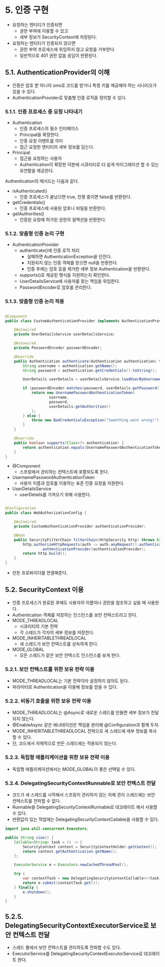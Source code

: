 # 5. 인증 구현

- 요청하는 엔티티가 인증되면
    - 권한 부여에 이용할 수 있고
    - 세부 정보가 SecurityContext에 저장된다.
- 요청하는 엔티티가 인증되지 않으면
    - 권한 부여 프로세스에 위임하지 않고 요청을 거부한다.
    - 일반적으로 401 권한 없음 응답이 반환된다.

## 5.1. AuthenticationProvider의 이해

- 인증은 암호 뿐 아니라 sms로 코드를 받거나 특정 키를 제공해야 하는 시나리오가 있을 수 있다.
- AuthenticationProvider로 맞춤형 인증 로직을 정의할 수 있다.

### 5.1.1. 인증 프로세스 중 요청 나타내기

- Authentication
    - 인증 프로세스의 필수 인터페이스
    - Principal을 확장한다.
    - 인증 요청 이벤트를 의미
    - 접근 요청한 엔티티의 세부 정보를 담는다.
- Principal
    - 접근을 요청하는 사용자
    - Authentication이 확장한 덕분에 시큐리티로 더 쉽게 마이그레이션 할 수 있는 유연함을 제공한다.

Authentication의 메서드는 다음과 같다.

- isAuthenticated()
    - 인증 프로세스가 끝났으면 true, 진행 중이면 false를 반환한다.
- getCredentials()
    - 인증 프로세스에 사용된 암호나 비밀을 반환한다.
- getAuthorities()
    - 인증된 요청에 허가된 권한의 컬렉션을 반환한다.

### 5.1.2. 맞춤형 인증 논리 구현

- AuthenticationProvider
    - authenticate()에 인증 로직 처리
        - 실패하면 AuthenticationException을 던진다.
        - 지원되지 않는 인증 객체를 받으면 null을 반환한다.
        - 인증 후에는 암호 등을 제거한 세부 정보 Authentication을 반환한다.
    - supports()로 제공된 형식을 지원하는지 확인한다.
    - UserDetailsService에 사용자를 찾는 책임을 위임한다.
    - PasswordEncoder로 암호를 관리한다.

### 5.1.3. 맞춤형 인증 논리 적용

```java

@Component
public class CustomAuthenticationProvider implements AuthenticationProvider {

    @Autowired
    private UserDetailsService userDetailsService;

    @Autowired
    private PasswordEncoder passwordEncoder;

    @Override
    public Authentication authenticate(Authentication authentication) throws AuthenticationException {
        String username = authentication.getName();
        String password = authentication.getCredentials().toString();

        UserDetails userDetails = userDetailsService.loadUserByUsername(username);

        if (passwordEncoder.matches(password, userDetails.getPassword())) {
            return new UsernamePasswordAuthenticationToken(
                    username,
                    password,
                    userDetails.getAuthorities()
            );
        } else {
            throw new BadCredentialsException("Something went wrong!");
        }
    }

    @Override
    public boolean supports(Class<?> authentication) {
        return authentication.equals(UsernamePasswordAuthenticationToken.class);
    }
}
```

- @Component
    - 스프링에서 관리하는 컨텍스트에 포함되도록 한다.
- UsernamePasswordAuthenticationToken
    - 사용자 이름과 암호를 이용하는 표준 인증 요청을 지원한다.
- UserDetailsService
    - userDetails를 가져오기 위해 사용한다.

```java

@Configuration
public class WebAuthorizationConfig {

    @Autowired
    private CustomAuthenticationProvider authenticationProvider;

    @Bean
    public SecurityFilterChain filterChain(HttpSecurity http) throws Exception {
        http.authorizeHttpRequests(auth -> auth.anyRequest().authenticated())
                .authenticationProvider(authenticationProvider);
        return http.build();
    }
}
```

- 만든 프로바이더를 연결해준다.

## 5.2. SecurityContext 이용

- 인증 프로세스가 완료된 후에도 사용자의 이름이나 권한을 참조하고 싶을 때 사용한다.
- Authentication 객체를 저장하는 인스턴스를 보안 컨텍스트라고 한다.
- MODE_THREADLOCAL
    - 시큐리티의 기본 전략
    - 각 스레드가 각자의 세부 정보를 저장한다.
- MODE_INHERITABLETHREADLOCAL
    - 새 스레드가 보안 컨텍스트를 상속하게 한다.
- MODE_GLOBAL
    - 모든 스레드가 같은 보안 컨텍스트 인스턴스를 보게 한다.

### 5.2.1. 보안 컨텍스트를 위한 보유 전략 이용

- MODE_THREADLOCAL는 기본 전략이라 설정하지 않아도 된다.
- 파라미터로 Authentication을 이용해 정보를 얻을 수 있다.

### 5.2.2. 비동기 호출을 위한 보유 전략 이용

- MODE_THREADLOCAL는 @Async로 새로운 스레드를 만들면 세부 정보가 전달되지 않는다.
- @EnableAsync 같은 애너테이션은 책임을 분리해 @Configuration과 함께 두자.
- MODE_INHERITABLETHREADLOCAL 전략으로 새 스레드에 세부 정보를 복사할 수 있다.
- 단, 코드에서 자체적으로 만든 스레드에는 적용되지 않는다.

### 5.2.3. 독립형 애플리케이션을 위한 보유 전략 이용

- 독립형 애플리케이션에서는 MODE_GLOBAL이 좋은 선택일 수 있다.

### 5.2.4. DelegatingSecurityContextRunnable로 보안 컨텍스트 전달

- 코드가 새 스레드를 시작해서 스프링이 관리하지 않는 자체 관리 스레드에는 보안 컨텍스트를 전파할 수 없다.
- Runnable을 DelegatingSecurityContextRunnable로 데코레이트 해서 사용할 수 있다.
- 반환값이 있는 작업에는 DelegatingSecurityContextCallable을 사용할 수 있다.

```java
import java.util.concurrent.Executors;

public String ciao() {
    Callable<String> task = () -> {
        SecurityContext context = SecurityContextHolder.getContext();
        return context.getAuthentication.getName();
    };

    ExecutorService e = Executors.newCachedThreadPool();

    try {
        var contextTask = new DelegatingSecurityContextCallable<>(task);
        return e.submit(contextTask.get());
    } finally {
        e.shutdown();
    }
}
```

## 5.2.5. DelegatingSecurityContextExecutorService로 보안 컨텍스트 전달

- 스레드 풀에서 보안 컨텍스트를 관리하도록 전파할 수도 있다.
- ExecutorService를 DelegatingSecurityContextExecutorService로 데코레이트 한다.